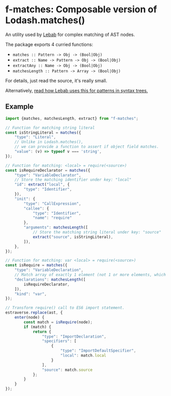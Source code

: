 # f-matches: Composable version of Lodash.matches()

An utility used by [Lebab][] for complex matching of AST nodes.

The package exports 4 curried functions:

- `matches :: Pattern -> Obj -> (Bool|Obj)`
- `extract :: Name -> Pattern -> Obj -> (Bool|Obj)`
- `extractAny :: Name -> Obj -> (Bool|Obj)`
- `matchesLength :: Pattern -> Array -> (Bool|Obj)`

For details, just read the source, it's really small.

Alternatively, [read how Lebab uses this for patterns in syntax trees.][lebab-blog]

## Example

```js
import {matches, matchesLength, extract} from "f-matches";

// Function for matching string literal
const isStringLiteral = matches({
    "type": "Literal",
    // Unlike in Lodash.matches(),
    // we can provide a function to assert if object field matches.
    "value": (v) => typeof v === 'string',
});

// Function for matching: <local> = require(<source>)
const isRequireDeclarator = matches({
    "type": "VariableDeclarator",
    // Store the matching identifier under key: "local"
    "id": extract("local", {
        "type": "Identifier",
    }),
    "init": {
        "type": "CallExpression",
        "callee": {
            "type": "Identifier",
            "name": "require"
        },
        "arguments": matchesLength([
            // Store the matching string literal under key: "source"
            extract("source", isStringLiteral),
        ]),
    },
});

// Function for matching: var <local> = require(<source>)
const isRequire = matches({
    "type": "VariableDeclaration",
    // Match array of exactly 1 element (not 1 or more elements, which is the default)
    "declarations": matchesLength([
        isRequireDeclarator,
    ]),
    "kind": "var",
});

// Transform require() call to ES6 import statement.
estraverse.replace(ast, {
    enter(node) {
        const match = isRequire(node);
        if (match) {
            return {
                "type": "ImportDeclaration",
                "specifiers": [
                    {
                        "type": "ImportDefaultSpecifier",
                        "local": match.local
                    }
                ],
                "source": match.source
            };
        }
    }
});
```

[Lebab]: https://github.com/lebab/lebab
[lebab-blog]: http://nene.github.io/2016/04/02/matches-ast
